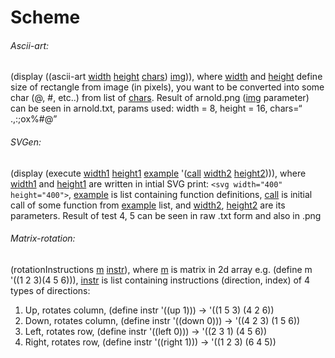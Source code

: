 # Scheme

###### Ascii-art:
(display ((ascii-art <ins>width</ins> <ins>height</ins> <ins>chars</ins>) <ins>img</ins>)),
where <ins>width</ins> and <ins>height</ins> define size of rectangle from image (in pixels), 
you want to be converted into some char (@, #, etc..) from list of <ins>chars</ins>.
Result of arnold.png (<ins>img</ins> parameter) can be seen in arnold.txt, 
params used: width = 8, height = 16, chars=“ .,:;ox%#@”


###### SVGen:
(display (execute <ins>width1</ins> <ins>height1</ins> <ins>example</ins> '(<ins>call</ins> <ins>width2</ins> <ins>height2</ins>))),
where <ins>width1</ins> and <ins>height1</ins> are written in intial SVG print: `<svg width="400" height="400">`,
<ins>example</ins> is list containing function definitions,
<ins>call</ins> is initial call of some function from <ins>example</ins> list, and <ins>width2</ins>, <ins>height2</ins> are its parameters.
Result of test 4, 5 can be seen in raw .txt form and also in .png


###### Matrix-rotation:
(rotationInstructions <ins>m</ins> <ins>instr</ins>),
where <ins>m</ins> is matrix in 2d array e.g. (define m '((1 2 3)(4 5 6))),
<ins>instr</ins> is list containing instructions (direction, index) of 4 types of directions:
1. Up, rotates column,   (define instr '((up 1)))    -> '((1 5 3) (4 2 6))
2. Down, rotates column, (define instr '((down 0)))  -> '((4 2 3) (1 5 6))
3. Left, rotates row,    (define instr '((left 0)))  -> '((2 3 1) (4 5 6))
4. Right, rotates row,   (define instr '((right 1))) -> '((1 2 3) (6 4 5))
